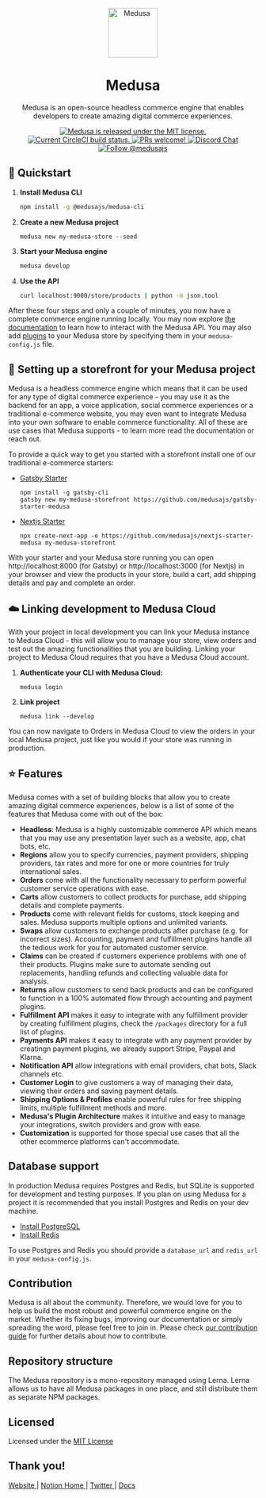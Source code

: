 <p align="center">
  <a href="https://www.medusa-commerce.com">
    <img alt="Medusa" src="https://user-images.githubusercontent.com/7554214/129161578-19b83dc8-fac5-4520-bd48-53cba676edd2.png" width="100" />
  </a>
</p>
<h1 align="center">
  Medusa
</h1>
<p align="center">
Medusa is an open-source headless commerce engine that enables developers to create amazing digital commerce experiences.
</p>
<p align="center">
  <a href="https://github.com/medusajs/medusa/blob/master/LICENSE">
    <img src="https://img.shields.io/badge/license-MIT-blue.svg" alt="Medusa is released under the MIT license." />
  </a>
  <a href="https://circleci.com/gh/medusajs/medusa">
    <img src="https://circleci.com/gh/medusajs/medusa.svg?style=shield" alt="Current CircleCI build status." />
  </a>
  <a href="https://github.com/medusajs/medusa/blob/master/CONTRIBUTING.md">
    <img src="https://img.shields.io/badge/PRs-welcome-brightgreen.svg?style=flat" alt="PRs welcome!" />
  </a>
  <a href="https://discord.gg/xpCwq3Kfn8">
    <img src="https://img.shields.io/badge/chat-on%20discord-7289DA.svg" alt="Discord Chat" />
  </a>
  <a href="https://twitter.com/intent/follow?screen_name=medusajs">
    <img src="https://img.shields.io/twitter/follow/medusajs.svg?label=Follow%20@medusajs" alt="Follow @medusajs" />
  </a>
</p>

## 🚀 Quickstart

1. **Install Medusa CLI**
    ```bash
    npm install -g @medusajs/medusa-cli
    ```
2. **Create a new Medusa project**
    ```
    medusa new my-medusa-store --seed
    ```
3. **Start your Medusa engine**
    ```bash
    medusa develop
    ```
    
4. **Use the API**
    ```bash
    curl localhost:9000/store/products | python -m json.tool
    ```

After these four steps and only a couple of minutes, you now have a complete commerce engine running locally. You may now explore [the documentation](https://docs.medusa-commerce.com/api) to learn how to interact with the Medusa API. You may also add [plugins](https://github.com/medusajs/medusa/tree/master/packages) to your Medusa store by specifying them in your `medusa-config.js` file.

## 🛒 Setting up a storefront for your Medusa project
Medusa is a headless commerce engine which means that it can be used for any type of digital commerce experience - you may use it as the backend for an app, a voice application, social commerce experiences or a traditional e-commerce website, you may even want to integrate Medusa into your own software to enable commerce functionality. All of these are use cases that Medusa supports - to learn more read the documentation or reach out.

To provide a quick way to get you started with a storefront install one of our traditional e-commerce starters:

- [Gatsby Starter](https://github.com/medusajs/gatsby-starter-medusa)
  ```
  npm install -g gatsby-cli
  gatsby new my-medusa-storefront https://github.com/medusajs/gatsby-starter-medusa
  ```
- [Nextjs Starter](https://github.com/medusajs/nextjs-starter-medusa)
  ```
  npx create-next-app -e https://github.com/medusajs/nextjs-starter-medusa my-medusa-storefront
  ```

With your starter and your Medusa store running you can open http://localhost:8000 (for Gatsby) or http://localhost:3000 (for Nextjs) in your browser and view the products in your store, build a cart, add shipping details and pay and complete an order.

## ☁️ Linking development to Medusa Cloud
With your project in local development you can link your Medusa instance to Medusa Cloud - this will allow you to manage your store, view orders and test out the amazing functionalities that you are building. Linking your project to Medusa Cloud requires that you have a Medusa Cloud account.

1. **Authenticate your CLI with Medusa Cloud:**
   ```
   medusa login
   ```
2. **Link project**
   ```
   medusa link --develop
   ```

You can now navigate to Orders in Medusa Cloud to view the orders in your local Medusa project, just like you would if your store was running in production.

## ⭐️ Features
Medusa comes with a set of building blocks that allow you to create amazing digital commerce experiences, below is a list of some of the features that Medusa come with out of the box:
- **Headless**: Medusa is a highly customizable commerce API which means that you may use any presentation layer such as a website, app, chat bots, etc.
- **Regions** allow you to specify currencies, payment providers, shipping providers, tax rates and more for one or more countries for truly international sales.
- **Orders** come with all the functionality necessary to perform powerful customer service operations with ease.
- **Carts** allow customers to collect products for purchase, add shipping details and complete payments.
- **Products** come with relevant fields for customs, stock keeping and sales. Medusa supports multiple options and unlimited variants.
- **Swaps** allow customers to exchange products after purchase (e.g. for incorrect sizes). Accounting, payment and fulfillment plugins handle all the tedious work for you for automated customer service.
- **Claims** can be created if customers experience problems with one of their products. Plugins make sure to automate sending out replacements, handling refunds and collecting valuable data for analysis.
- **Returns** allow customers to send back products and can be configured to function in a 100% automated flow through accounting and payment plugins.
- **Fulfillment API** makes it easy to integrate with any fulfillment provider by creating fulfillment plugins, check the `/packages` directory for a full list of plugins.
- **Payments API** makes it easy to integrate with any payment provider by creatingn payment plugins, we already support Stripe, Paypal and Klarna.
- **Notification API** allow integrations with email providers, chat bots, Slack channels etc. 
- **Customer Login** to give customers a way of managing their data, viewing their orders and saving payment details. 
- **Shipping Options & Profiles** enable powerful rules for free shipping limits, multiple fulfillment methods and more.
- **Medusa's Plugin Architecture** makes it intuitive and easy to manage your integrations, switch providers and grow with ease.
- **Customization** is supported for those special use cases that all the other ecommerce platforms can't accommodate.

## Database support
In production Medusa requires Postgres and Redis, but SQLite is supported for development and testing purposes. If you plan on using Medusa for a project it is recommended that you install Postgres and Redis on your dev machine.

- [Install PostgreSQL](https://www.postgresql.org/download/)
- [Install Redis](https://redis.io/download)

To use Postgres and Redis you should provide a `database_url` and `redis_url` in your `medusa-config.js`.

## Contribution

Medusa is all about the community. Therefore, we would love for you to help us build the most robust and powerful commerce engine on the market. Whether its fixing bugs, improving our documentation or simply spreading the word, please feel free to join in. Please check [our contribution guide](https://github.com/medusajs/medusa/blob/master/CONTRIBUTING.md) for further details about how to contribute.

## Repository structure

The Medusa repository is a mono-repository managed using Lerna. Lerna allows us to have all Medusa packages in one place, and still distribute them as separate NPM packages.

## Licensed

Licensed under the [MIT License](https://github.com/medusajs/medusa/blob/master/LICENSE)

## Thank you!

<p>
  <a href="https://www.medusa-commerce.com">
    Website
  </a> 
  |
  <a href="https://medusajs.notion.site/medusajs/Medusa-Home-3485f8605d834a07949b17d1a9f7eafd">
    Notion Home
  </a>
  |
  <a href="https://twitter.com/intent/follow?screen_name=medusajs">
    Twitter
  </a>
  |
  <a href="https://docs.medusa-commerce.com">
    Docs
  </a>
</p>
